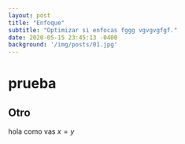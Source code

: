 ```yaml
---
layout: post
title: "Enfoque"
subtitle: "Optimizar si enfocas fggg vgvgvgfgf."
date: 2020-05-15 23:45:13 -0400
background: '/img/posts/01.jpg'
---
```


# prueba
## Otro

hola como vas
$x=y$

